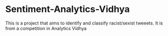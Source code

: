 # Sentiment-Analytics-Vidhya

This is a project that aims to identify and classify racist/sexist tweeets. It is from a competition in Analytics Vidhya
